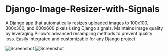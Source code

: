 # Django-Image-Resizer-with-Signals
A Django app that automatically resizes uploaded images to 100x100, 300x300, and 600x600 pixels using Django signals. Maintains image quality by leveraging Pillow's advanced resampling methods to prevent quality loss. Easily integrated and customizable for any Django project.

![Screenshot](samples/imageresizer/img_resize01.PNG)
![Screenshot](samples/imageresizer/img_resize02.PNG)



